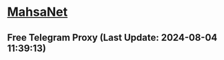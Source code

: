 
# [MahsaNet](https://t.me/mahsa_net)
## Free Telegram Proxy (Last Update: 2024-08-04 11:39:13)

    